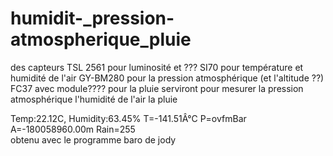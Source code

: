# humidit-_pression-atmospherique_pluie

des capteurs 
TSL 2561  pour luminosité et ???
SI70   pour température et humidité de l'air 
GY-BM280 pour la pression atmosphérique (et l'altitude ??)
FC37 avec module???? pour la pluie
serviront pour mesurer la pression atmosphérique 
l'humidité de l'air
la pluie

Temp:22.12C, Humidity:63.45% T=-141.51Â°C P=ovfmBar A=-180058960.00m Rain=255   
obtenu avec le programme baro de jody
  

